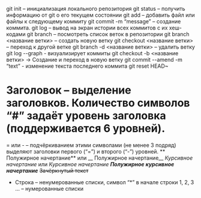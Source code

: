git init – инициализация локального репозитория
git status – получить информацию от git о его текущем состоянии
git add – добавить файл или файлы к следующему коммиту
git commit -m “message” – создание коммита.
git log – вывод на экран истории всех коммитов с их хеш-кодами
git branch – посмотреть список веток в репозитории
git branch <название ветки> – создать новую ветку
git checkout <название ветки> – переход к другой ветке
git branch -d <название ветки> – удалить ветку
git log --graph - визуализирует коммиты
git checkout -b <название ветки> -> Создание и переход в новую ветку
git commit --amend -m “text” - изменение текста последнего коммита
git reset HEAD~ 


# Заголовок – выделение заголовков. Количество символов “#” задаёт уровень заголовка  (поддерживается 6 уровней).
= или - – подчёркиванием этими символами (не менее 3 подряд) выделяют заголовки  первого (“=”) и второго (“-”) уровней.
** Полужирное начертание** или __ Полужирное начертание__
*Курсивное начертание* или _Курсивное начертание_
***Полужирное курсивное начертание***
~~Зачёркнутый текст~~
* Строка – ненумерованные списки, символ “*” в начале строки
1, 2, 3 … – нумерованные списки
